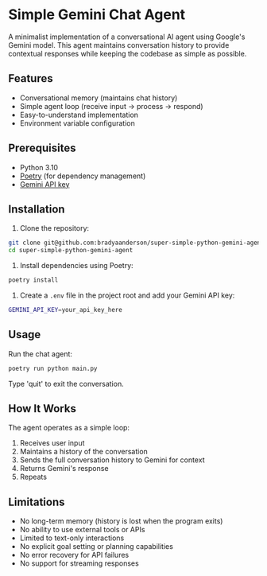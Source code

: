 # Simple Gemini Chat Agent

A minimalist implementation of a conversational AI agent using Google's Gemini model. This agent maintains conversation history to provide contextual responses while keeping the codebase as simple as possible.

## Features

- Conversational memory (maintains chat history)
- Simple agent loop (receive input → process → respond)
- Easy-to-understand implementation
- Environment variable configuration

## Prerequisites

- Python 3.10
- [Poetry](https://python-poetry.org/docs/) (for dependency management)
- [Gemini API key](https://aistudio.google.com/app/apikey)

## Installation

1. Clone the repository:

```bash
git clone git@github.com:bradyaanderson/super-simple-python-gemini-agent.git
cd super-simple-python-gemini-agent
```

1. Install dependencies using Poetry:

```bash
poetry install
```

1. Create a `.env` file in the project root and add your Gemini API key:

```bash
GEMINI_API_KEY=your_api_key_here
```

## Usage

Run the chat agent:

```bash
poetry run python main.py
```

Type 'quit' to exit the conversation.

## How It Works

The agent operates as a simple loop:

1. Receives user input
2. Maintains a history of the conversation
3. Sends the full conversation history to Gemini for context
4. Returns Gemini's response
5. Repeats

## Limitations

- No long-term memory (history is lost when the program exits)
- No ability to use external tools or APIs
- Limited to text-only interactions
- No explicit goal setting or planning capabilities
- No error recovery for API failures
- No support for streaming responses
